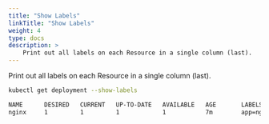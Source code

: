 ```yaml
---
title: "Show Labels"
linkTitle: "Show Labels"
weight: 4
type: docs
description: >
    Print out all labels on each Resource in a single column (last).
---
```


Print out all labels on each Resource in a single column (last).

```bash
kubectl get deployment --show-labels
```

```bash
NAME      DESIRED   CURRENT   UP-TO-DATE   AVAILABLE   AGE       LABELS
nginx     1         1         1            1           7m        app=nginx
```
